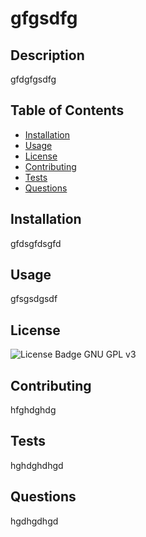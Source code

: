
# gfgsdfg

## Description
gfdgfgsdfg

## Table of Contents
- [Installation](#installation)
- [Usage](#usage)
- [License](#license)
- [Contributing](#contributing)
- [Tests](#tests)
- [Questions](#questions)

## Installation
gfdsgfdsgfd

## Usage
gfsgsdgsdf

## License
![License Badge](https://img.shields.io/badge/License-GPL-blue.svg)
GNU GPL v3


## Contributing
hfghdghdg

## Tests
hghdghdhgd

## Questions
hgdhgdhgd
